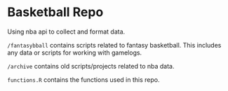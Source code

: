 # Basketball Repo

Using nba api to collect and format data.

`/fantasybball` contains scripts related to fantasy basketball. This includes any data or scripts for working with gamelogs.

`/archive` contains old scripts/projects related to nba data.

`functions.R` contains the functions used in this repo.